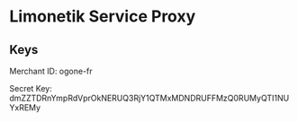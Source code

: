 # Limonetik Service Proxy

## Keys

Merchant ID: ogone-fr

Secret Key: dmZZTDRnYmpRdVprOkNERUQ3RjY1QTMxMDNDRUFFMzQ0RUMyQTI1NUYxREMy